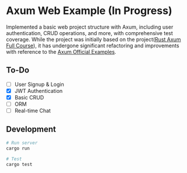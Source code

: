 # Axum Web Example (In Progress)

Implemented a basic web project structure with Axum, including user authentication, CRUD operations, and more, with comprehensive test coverage. While the project was initially based on the project([Rust Axum Full Course](https://github.com/jeremychone-channel/rust-axum-course)), it has undergone significant refactoring and improvements with reference to the [Axum Official Examples](https://github.com/tokio-rs/axum/tree/main/examples).

## To-Do
- [ ] User Signup & Login
- [x] JWT Authentication
- [x] Basic CRUD
- [ ] ORM
- [ ] Real-time Chat

## Development
```sh
# Run server
cargo run

# Test
cargo test
```
